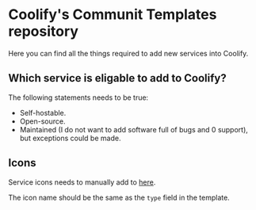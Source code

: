 # Coolify's Communit Templates repository
Here you can find all the things required to add new services into Coolify.

## Which service is eligable to add to Coolify?
The following statements needs to be true:

- Self-hostable.
- Open-source.
- Maintained (I do not want to add software full of bugs and 0 support), but exceptions could be made.

## Icons
Service icons needs to manually add to [here](https://github.com/coollabsio/coolify/tree/main/apps/ui/static). 

The icon name should be the same as the `type` field in the template.
